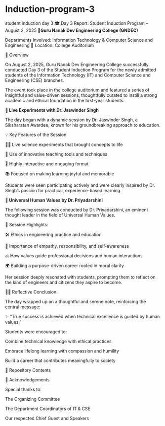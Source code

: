 # Induction-program-3
student induction day 3
🎓 Day 3 Report: Student Induction Program – August 2, 2025
**🏫Guru Nanak Dev Engineering College (GNDEC)**

Departments Involved: Information Technology & Computer Science and Engineering
📍 Location: College Auditorium

📅 Overview

On August 2, 2025, Guru Nanak Dev Engineering College successfully conducted Day 3 of the Student Induction Program for the newly admitted students of the Information Technology (IT) and Computer Science and Engineering (CSE) branches.

The event took place in the college auditorium and featured a series of insightful and value-driven sessions, thoughtfully curated to instill a strong academic and ethical foundation in the first-year students.



**🧪 Live Experiments with Dr. Jaswinder Singh**

The day began with a dynamic session by Dr. Jaswinder Singh, a Siksharatan Awardee, known for his groundbreaking approach to education.

💡 Key Features of the Session:

👨‍🔬 Live science experiments that brought concepts to life

🎯 Use of innovative teaching tools and techniques

🎉 Highly interactive and engaging format

📚 Focused on making learning joyful and memorable

Students were seen participating actively and were clearly inspired by Dr. Singh’s passion for practical, experience-based learning.

**🧭 Universal Human Values by **Dr. Priyadarshini****

The following session was conducted by Dr. Priyadarshini, an eminent thought leader in the field of Universal Human Values.

🧠 Session Highlights:

🛠️ Ethics in engineering practice and education

💖 Importance of empathy, responsibility, and self-awareness

⚖️ How values guide professional decisions and human interactions

🌍 Building a purpose-driven career rooted in moral clarity

Her session deeply resonated with students, prompting them to reflect on the kind of engineers and citizens they aspire to become.

🧘‍♂️ Reflective Conclusion

The day wrapped up on a thoughtful and serene note, reinforcing the central message:

✨ “True success is achieved when technical excellence is guided by human values.”

Students were encouraged to:

Combine technical knowledge with ethical practices

Embrace lifelong learning with compassion and humility

Build a career that contributes meaningfully to society

📁 Repository Contents


🙌 Acknowledgements

Special thanks to:

The Organizing Committee

The Department Coordinators of IT & CSE

Our respected Chief Guest and Speakers

